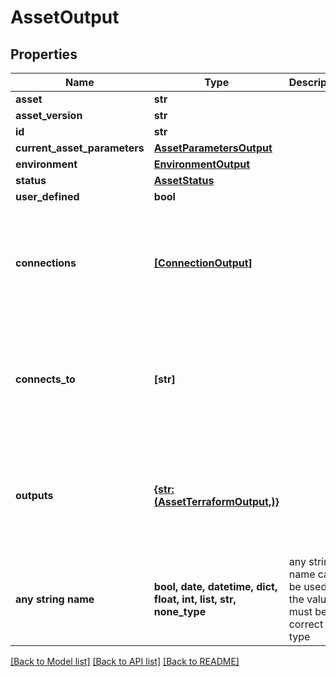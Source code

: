 # AssetOutput


## Properties
Name | Type | Description | Notes
------------ | ------------- | ------------- | -------------
**asset** | **str** |  | 
**asset_version** | **str** |  | 
**id** | **str** |  | 
**current_asset_parameters** | [**AssetParametersOutput**](AssetParametersOutput.md) |  | 
**environment** | [**EnvironmentOutput**](EnvironmentOutput.md) |  | 
**status** | [**AssetStatus**](AssetStatus.md) |  | 
**user_defined** | **bool** |  | 
**connections** | [**[ConnectionOutput]**](ConnectionOutput.md) |  | [optional]  if omitted the server will use the default value of []
**connects_to** | **[str]** |  | [optional]  if omitted the server will use the default value of []
**outputs** | [**{str: (AssetTerraformOutput,)}**](AssetTerraformOutput.md) |  | [optional]  if omitted the server will use the default value of {}
**any string name** | **bool, date, datetime, dict, float, int, list, str, none_type** | any string name can be used but the value must be the correct type | [optional]

[[Back to Model list]](../README.md#documentation-for-models) [[Back to API list]](../README.md#documentation-for-api-endpoints) [[Back to README]](../README.md)


